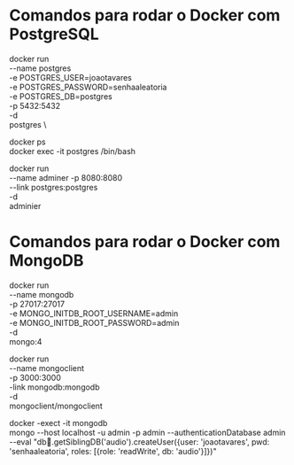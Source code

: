 # Comandos para rodar o Docker com PostgreSQL

docker run \
 --name postgres \
 -e POSTGRES_USER=joaotavares \
 -e POSTGRES_PASSWORD=senhaaleatoria \
 -e POSTGRES_DB=postgres \
 -p 5432:5432 \
 -d \
postgres \

docker ps \
 docker exec -it postgres /bin/bash

docker run \
--name adminer
-p 8080:8080 \
 --link postgres:postgres \
 -d \
 adminier

# Comandos para rodar o Docker com MongoDB

docker run \
 --name mongodb \
 -p 27017:27017 \
 -e MONGO_INITDB_ROOT_USERNAME=admin \
 -e MONGO_INITDB_ROOT_PASSWORD=admin \
 -d \
 mongo:4

docker run \
 --name mongoclient \
 -p 3000:3000 \
 -link mongodb:mongodb \
 -d \
 mongoclient/mongoclient

docker -exect -it mongodb \
 mongo --host localhost -u admin -p admin --authenticationDatabase admin \
 --eval "db.getSiblingDB('audio').createUser({user: 'joaotavares', pwd: 'senhaaleatoria', roles: [{role: 'readWrite', db: 'audio'}]})"

